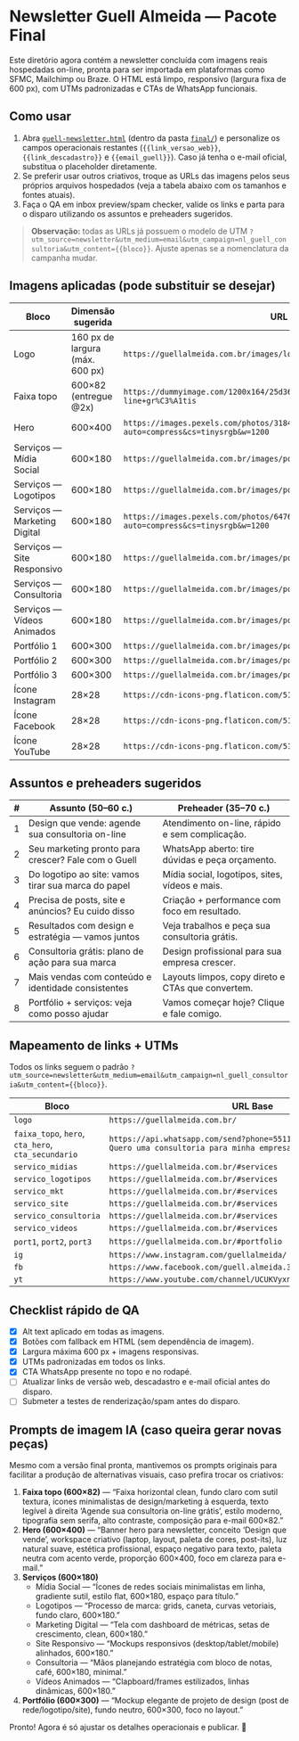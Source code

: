# Newsletter Guell Almeida — Pacote Final

Este diretório agora contém a newsletter concluída com imagens reais hospedadas on-line, pronta para ser importada em plataformas como SFMC, Mailchimp ou Braze. O HTML está limpo, responsivo (largura fixa de 600&nbsp;px), com UTMs padronizadas e CTAs de WhatsApp funcionais.

## Como usar

1. Abra [`guell-newsletter.html`](final/guell-newsletter.html) (dentro da pasta [`final/`](final)) e personalize os campos operacionais restantes (`{{link_versao_web}}`, `{{link_descadastro}}` e `{{email_guell}}`). Caso já tenha o e-mail oficial, substitua o placeholder diretamente.
2. Se preferir usar outros criativos, troque as URLs das imagens pelos seus próprios arquivos hospedados (veja a tabela abaixo com os tamanhos e fontes atuais).
3. Faça o QA em inbox preview/spam checker, valide os links e parta para o disparo utilizando os assuntos e preheaders sugeridos.

> **Observação:** todas as URLs já possuem o modelo de UTM `?utm_source=newsletter&utm_medium=email&utm_campaign=nl_guell_consultoria&utm_content={{bloco}}`. Ajuste apenas se a nomenclatura da campanha mudar.

## Imagens aplicadas (pode substituir se desejar)

| Bloco | Dimensão sugerida | URL utilizada | Fonte |
|-------|-------------------|---------------|-------|
| Logo | 160&nbsp;px de largura (máx. 600&nbsp;px) | `https://guellalmeida.com.br/images/logo.png` | Site oficial |
| Faixa topo | 600×82 (entregue @2x) | `https://dummyimage.com/1200x164/25d366/ffffff&text=Agende+sua+consultoria+on-line+gr%C3%A1tis` | DummyImage (texto customizável) |
| Hero | 600×400 | `https://images.pexels.com/photos/3184465/pexels-photo-3184465.jpeg?auto=compress&cs=tinysrgb&w=1200` | Pexels — Fauxels |
| Serviços — Mídia Social | 600×180 | `https://guellalmeida.com.br/images/portfolio/post1.jpg` | Site oficial |
| Serviços — Logotipos | 600×180 | `https://guellalmeida.com.br/images/portfolio/logotipo2.jpg` | Site oficial |
| Serviços — Marketing Digital | 600×180 | `https://images.pexels.com/photos/6476584/pexels-photo-6476584.jpeg?auto=compress&cs=tinysrgb&w=1200` | Pexels — Mikael Blomkvist |
| Serviços — Site Responsivo | 600×180 | `https://guellalmeida.com.br/images/portfolio/site2.jpg` | Site oficial |
| Serviços — Consultoria | 600×180 | `https://guellalmeida.com.br/images/portfolio/consultoria3.jpg` | Site oficial |
| Serviços — Vídeos Animados | 600×180 | `https://guellalmeida.com.br/images/portfolio/video2.jpg` | Site oficial |
| Portfólio 1 | 600×300 | `https://guellalmeida.com.br/images/portfolio/site3.jpg` | Site oficial |
| Portfólio 2 | 600×300 | `https://guellalmeida.com.br/images/portfolio/post5.jpg` | Site oficial |
| Portfólio 3 | 600×300 | `https://guellalmeida.com.br/images/portfolio/logotipo6.jpg` | Site oficial |
| Ícone Instagram | 28×28 | `https://cdn-icons-png.flaticon.com/512/2111/2111463.png` | Flaticon |
| Ícone Facebook | 28×28 | `https://cdn-icons-png.flaticon.com/512/733/733547.png` | Flaticon |
| Ícone YouTube | 28×28 | `https://cdn-icons-png.flaticon.com/512/733/733646.png` | Flaticon |

## Assuntos e preheaders sugeridos

| # | Assunto (50–60 c.) | Preheader (35–70 c.) |
|---|--------------------|-----------------------|
| 1 | Design que vende: agende sua consultoria on-line | Atendimento on-line, rápido e sem complicação. |
| 2 | Seu marketing pronto para crescer? Fale com o Guell | WhatsApp aberto: tire dúvidas e peça orçamento. |
| 3 | Do logotipo ao site: vamos tirar sua marca do papel | Mídia social, logotipos, sites, vídeos e mais. |
| 4 | Precisa de posts, site e anúncios? Eu cuido disso | Criação + performance com foco em resultado. |
| 5 | Resultados com design e estratégia — vamos juntos | Veja trabalhos e peça sua consultoria grátis. |
| 6 | Consultoria grátis: plano de ação para sua marca | Design profissional para sua empresa crescer. |
| 7 | Mais vendas com conteúdo e identidade consistentes | Layouts limpos, copy direto e CTAs que convertem. |
| 8 | Portfólio + serviços: veja como posso ajudar | Vamos começar hoje? Clique e fale comigo. |

## Mapeamento de links + UTMs

Todos os links seguem o padrão `?utm_source=newsletter&utm_medium=email&utm_campaign=nl_guell_consultoria&utm_content={{bloco}}`.

| Bloco | URL Base |
|-------|----------|
| `logo` | `https://guellalmeida.com.br/` |
| `faixa_topo`, `hero`, `cta_hero`, `cta_secundario` | `https://api.whatsapp.com/send?phone=5511985830211&text=Olá! Quero uma consultoria para minha empresa.` |
| `servico_midias` | `https://guellalmeida.com.br/#services` |
| `servico_logotipos` | `https://guellalmeida.com.br/#services` |
| `servico_mkt` | `https://guellalmeida.com.br/#services` |
| `servico_site` | `https://guellalmeida.com.br/#services` |
| `servico_consultoria` | `https://guellalmeida.com.br/#services` |
| `servico_videos` | `https://guellalmeida.com.br/#services` |
| `port1`, `port2`, `port3` | `https://guellalmeida.com.br/#portfolio` |
| `ig` | `https://www.instagram.com/guellalmeida/` |
| `fb` | `https://www.facebook.com/guell.almeida.3` |
| `yt` | `https://www.youtube.com/channel/UCUKVyxn5psJhLyxjn3c33qg/videos` |

## Checklist rápido de QA

- [x] Alt text aplicado em todas as imagens.
- [x] Botões com fallback em HTML (sem dependência de imagem).
- [x] Largura máxima 600&nbsp;px + imagens responsivas.
- [x] UTMs padronizadas em todos os links.
- [x] CTA WhatsApp presente no topo e no rodapé.
- [ ] Atualizar links de versão web, descadastro e e-mail oficial antes do disparo.
- [ ] Submeter a testes de renderização/spam antes do disparo.

## Prompts de imagem IA (caso queira gerar novas peças)

Mesmo com a versão final pronta, mantivemos os prompts originais para facilitar a produção de alternativas visuais, caso prefira trocar os criativos:

1. **Faixa topo (600×82)** — “Faixa horizontal clean, fundo claro com sutil textura, ícones minimalistas de design/marketing à esquerda, texto legível à direita ‘Agende sua consultoria on-line grátis’, estilo moderno, tipografia sem serifa, alto contraste, composição para e-mail 600×82.”
2. **Hero (600×400)** — “Banner hero para newsletter, conceito ‘Design que vende’, workspace criativo (laptop, layout, paleta de cores, post-its), luz natural suave, estética profissional, espaço negativo para texto, paleta neutra com acento verde, proporção 600×400, foco em clareza para e-mail.”
3. **Serviços (600×180)**
   - Mídia Social — “Ícones de redes sociais minimalistas em linha, gradiente sutil, estilo flat, 600×180, espaço para título.”
   - Logotipos — “Processo de marca: grids, caneta, curvas vetoriais, fundo claro, 600×180.”
   - Marketing Digital — “Tela com dashboard de métricas, setas de crescimento, clean, 600×180.”
   - Site Responsivo — “Mockups responsivos (desktop/tablet/mobile) alinhados, 600×180.”
   - Consultoria — “Mãos planejando estratégia com bloco de notas, café, 600×180, minimal.”
   - Vídeos Animados — “Clapboard/frames estilizados, linhas dinâmicas, 600×180.”
4. **Portfólio (600×300)** — “Mockup elegante de projeto de design (post de rede/logotipo/site), fundo neutro, 600×300, foco no layout.”

Pronto! Agora é só ajustar os detalhes operacionais e publicar. 🚀
